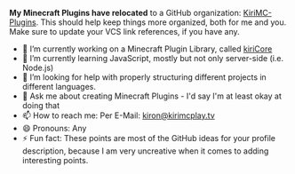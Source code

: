 **My Minecraft Plugins have relocated** to a GitHub organization: [KiriMC-Plugins](https://github.com/KiriMC-Plugins).
This should help keep things more organized, both for me and you.
Make sure to update your VCS link references, if you have any.

- 🔭 I’m currently working on a Minecraft Plugin Library, called [kiriCore](https://github.com/kiriDevs/kiriCore)
- 🌱 I’m currently learning JavaScript, mostly but not only server-side (i.e. Node.js)
- 🤔 I’m looking for help with properly structuring different projects in different languages.
- 💬 Ask me about creating Minecraft Plugins - I'd say I'm at least okay at doing that
- 📫 How to reach me: Per E-Mail: [kiron@kirimcplay.tv](mailto:kiron@kirimcplay.tv)
- 😄 Pronouns: Any
- ⚡ Fun fact: These points are most of the GitHub ideas for your profile description, because I am very uncreative when it comes to adding interesting points.

